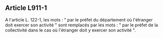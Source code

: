 Article L911-1
----
A l'article L. 122-1, les mots : " par le préfet du département où l'étranger
doit exercer son activité " sont remplacés par les mots : " par le préfet de la
collectivité dans le cas où l'étranger doit y exercer son activité ".
